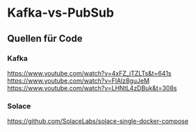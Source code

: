 # Kafka-vs-PubSub

## Quellen für Code
### Kafka
https://www.youtube.com/watch?v=4xFZ_iTZLTs&t=641s
https://www.youtube.com/watch?v=FlAlz8guJeM
https://www.youtube.com/watch?v=LHNtL4zDBuk&t=308s

### Solace
https://github.com/SolaceLabs/solace-single-docker-compose

